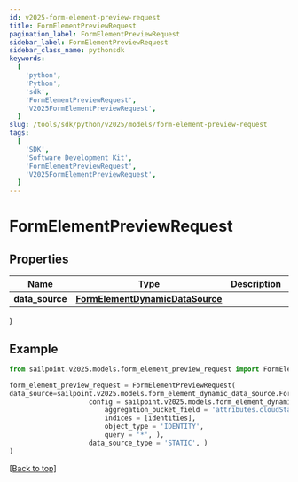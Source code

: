 ```yaml
---
id: v2025-form-element-preview-request
title: FormElementPreviewRequest
pagination_label: FormElementPreviewRequest
sidebar_label: FormElementPreviewRequest
sidebar_class_name: pythonsdk
keywords:
  [
    'python',
    'Python',
    'sdk',
    'FormElementPreviewRequest',
    'V2025FormElementPreviewRequest',
  ]
slug: /tools/sdk/python/v2025/models/form-element-preview-request
tags:
  [
    'SDK',
    'Software Development Kit',
    'FormElementPreviewRequest',
    'V2025FormElementPreviewRequest',
  ]
---
```


# FormElementPreviewRequest

## Properties

| Name | Type | Description | Notes |
| --- | --- | --- | --- |
| **data_source** | [**FormElementDynamicDataSource**](form-element-dynamic-data-source) |  | [optional] |

}

## Example

```python
from sailpoint.v2025.models.form_element_preview_request import FormElementPreviewRequest

form_element_preview_request = FormElementPreviewRequest(
data_source=sailpoint.v2025.models.form_element_dynamic_data_source.FormElementDynamicDataSource(
                    config = sailpoint.v2025.models.form_element_dynamic_data_source_config.FormElementDynamicDataSourceConfig(
                        aggregation_bucket_field = 'attributes.cloudStatus.exact',
                        indices = [identities],
                        object_type = 'IDENTITY',
                        query = '*', ),
                    data_source_type = 'STATIC', )
)

```

[[Back to top]](#)
